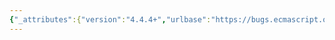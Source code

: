 ```yaml
---
{"_attributes":{"version":"4.4.4+","urlbase":"https://bugs.ecmascript.org/","maintainer":"dherman@mozilla.com"},"bug":{"bug_id":3984,"creation_ts":"2015-02-17 15:32:00 -0800","short_desc":"\"UTF-16Encoding\"","delta_ts":"2015-02-18 09:00:08 -0800","product":"Draft for 7th Edition","component":"Deferred from 6th edition","version":"unspecified","rep_platform":"All","op_sys":"All","bug_status":"CONFIRMED","priority":"Normal","bug_severity":"normal","everconfirmed":true,"reporter":{"uid":"ecmascriptbugs","name":"Norbert"},"assigned_to":{"uid":"allen","name":"Allen Wirfs-Brock"},"long_desc":[{"commentid":12841,"comment_count":0,"who":{"uid":"ecmascriptbugs","name":"Norbert"},"bug_when":"2015-02-17 15:32:27 -0800","thetext":"The phrase \"UTF-16Encoding\" is ugly and should be replaced with \"UTF-16 Encoding\".\n\nOccurrences in:\n10.1.1\n11.6.1.1\n11.6.1.2\n11.8.4.3\n11.8.6.1\n12.2.7.2\n21.1.2.2\n21.1.3.22\n21.2.5.2.2\n24.3.1"},{"commentid":12864,"comment_count":1,"who":{"uid":"allen","name":"Allen Wirfs-Brock"},"bug_when":"2015-02-17 17:39:36 -0800","thetext":"some people want no spaces in names, other people want spaces...what's an editor to do??"},{"commentid":12870,"comment_count":2,"who":{"uid":"ecmascriptbugs","name":"Norbert"},"bug_when":"2015-02-17 17:58:15 -0800","thetext":"My rule would be: No space if it's used as a programming language identifier; space if it's used as a natural language phrase and such a phrase would contain a space.\n\n\"UTF-16 Encoding\" seems to be consistently used as a natural language phrase."},{"commentid":12871,"comment_count":3,"who":{"uid":"ecmascriptbugs","name":"Norbert"},"bug_when":"2015-02-17 18:00:12 -0800","thetext":"And yes, as a natural language phrase the capitalization should also be different: \"UTF-16 encoding\"."},{"commentid":12875,"comment_count":4,"who":{"uid":"allen","name":"Allen Wirfs-Brock"},"bug_when":"2015-02-17 18:27:11 -0800","thetext":"It's actually the name of an abstract operation http://people.mozilla.org/~jorendorff/es6-draft.html#sec-static-semantics-utf-16encoding \n\nThe way to make everybody happy is probably to loose the \"-\""},{"commentid":12890,"comment_count":5,"who":{"uid":"ecmascriptbugs","name":"Norbert"},"bug_when":"2015-02-17 21:41:45 -0800","thetext":"If you want to treat it as an abstract operation, then you should go all the way:\n\n- Use a verb in the name: UTF16Encode\n\n- Give it an argument list: UTF16Encode(cp)\n\n- Clarify what it returns: A List of code units? A String value? A sequence of code units, a type that's not explicitly defined but used for SVs and TVs?\n\n- Write the algorithm steps that use it so that they actually call an abstract operation. E.g., in 11.6.1.1: “It is a Syntax Error if SV(UnicodeEscapeSequence) is neither the result of UTF16Encode(cp) (10.1.1) for a single Unicode code point cp with the Unicode property “ID_Start” nor \"$\" or \"_\".”"},{"commentid":12911,"comment_count":6,"who":{"uid":"allen","name":"Allen Wirfs-Brock"},"bug_when":"2015-02-18 09:00:08 -0800","thetext":"removed the dash and added an arguemnt list to its section header just like UNT16Decode\n\nI'm not going to try to further formalize its return result or invocation for Es6\n\nso. I'm deferring the rest of this ticket to ES7"}]}}
---
```

